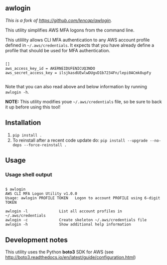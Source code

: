 ## awlogin

_This is a fork of https://github.com/lencap/awlogin._

This utility simplifies AWS MFA logons from the command line.

This utilility allows CLI MFA authentication to any AWS account profile defined in `~/.aws/credentials`.
It expects that you have already define a profile that should be used for MFA authentication.
<pre><code>
[<PROFILE>]
aws_access_key_id = AKERNEIDUFENICUQ3NDO
aws_secret_access_key = ilsjkasdUEwlwDUgvD1b7234Fn/lepi0ACmk8upFy

</code></pre>

Note that you can also read above and below information by running `awlogin -h`.

**NOTE:** This utility modifies youe `~/.aws/credentials` file, so be sure to back it up before using this tool!

## Installation
  1. `pip install .`
  2. To reinstall after a recent code update do: `pip install --upgrade --no-deps --force-reinstall .`

## Usage
### Usage shell output
<pre><code>
$ awlogin
AWS CLI MFA Logon Utility v1.0.0
Usage: awlogin PROFILE TOKEN   Logon to account PROFILE using 6-digit TOKEN

awlogin -l              List all account profiles in ~/.aws/credentials
awlogin -c              Create skeleton ~/.aws/credentials file
awlogin -h              Show additional help information
</code></pre>

## Development notes
This utility uses the Python **boto3** SDK for AWS (see http://boto3.readthedocs.io/en/latest/guide/configuration.html)
